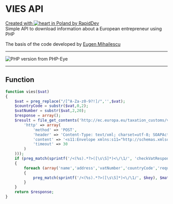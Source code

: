 # VIES API
[Created with ![heart](http://i.imgur.com/oXJmdtz.gif) in Poland by RapidDev](http://rapiddev.pl/)<br />
Simple API to download information about a European entrepreneur using PHP

The basis of the code developed by [Eugen Mihailescu](https://github.com/eugenmihailescu)
***
![PHP version from PHP-Eye](https://img.shields.io/php-eye/symfony/symfony.svg?style=for-the-badge)
***

## Function
```php
function vies($vat)
{
	$vat = preg_replace("/[^A-Za-z0-9?!]/",'',$vat);
	$countryCode = substr($vat,0,2);
	$vatNumber = substr($vat,2,20);
	$response = array();
	$result = file_get_contents('http://ec.europa.eu/taxation_customs/vies/services/checkVatService', false, stream_context_create(array(
		'http' => array(
			'method' => 'POST',
			'header' => 'Content-Type: text/xml; charset=utf-8; SOAPAction: checkVatService',
			'content' => '<s11:Envelope xmlns:s11="http://schemas.xmlsoap.org/soap/envelope/"><s11:Body><tns1:checkVat xmlns:tns1="urn:ec.europa.eu:taxud:vies:services:checkVat:types"><tns1:countryCode>'.$countryCode.'</tns1:countryCode><tns1:vatNumber>'.$vatNumber.'</tns1:vatNumber></tns1:checkVat></s11:Body></s11:Envelope>',
			'timeout' => 30
		)
	)));
	if (preg_match(sprintf('/<(%s).*?>([\s\S]*)<\/\1/', 'checkVatResponse'), $result, $matches))
	{
		foreach (array('name','address','vatNumber','countryCode','requestDate','valid') as $key)
		{
			preg_match(sprintf('/<(%s).*?>([\s\S]*)<\/\1/', $key), $matches [2], $value) && $response[$key] = $value [2];
		}
	}
	return $response;
}
```
